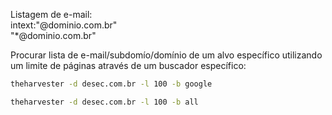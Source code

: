 Listagem de e-mail:  
intext:"@dominio.com.br"  
"*@dominio.com.br"

Procurar lista de e-mail/subdomío/domínio de um alvo específico 
utilizando um limite de páginas através de um buscador específico:  
```bash
theharvester -d desec.com.br -l 100 -b google
```
```bash
theharvester -d desec.com.br -l 100 -b all
```
